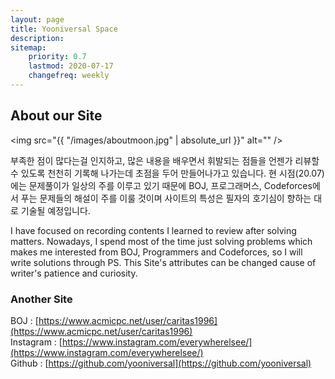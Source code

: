 ```yaml
---
layout: page
title: Yooniversal Space
description:
sitemap:
    priority: 0.7
    lastmod: 2020-07-17
    changefreq: weekly
---
```

<!--
## who
<span class="image who"><img src="{{ "/images/profile.jpg" | absolute_url }}" alt="" /></span>

Hanyang Univ.<br>
Computer Science & Enginerring<br><br><br><br>
-->

## About our Site

<span class="image left"><img src="{{ "/images/aboutmoon.jpg" | absolute_url }}" alt="" /></span>

부족한 점이 많다는걸 인지하고, 많은 내용을 배우면서 휘발되는 점들을 언젠가 리뷰할 수 있도록 천천히 기록해 나가는데 초점을 두어 만들어나가고 있습니다. 현 시점(20.07)에는 문제풀이가 일상의 주를 이루고 있기 때문에 BOJ, 프로그래머스, Codeforces에서 푸는 문제들의 해설이 주를 이룰 것이며 사이트의 특성은 필자의 호기심이 향하는 대로 기술될 예정입니다.

I have focused on recording contents I learned to review after solving matters. Nowadays, I spend most of the time just solving problems which makes me interested from BOJ, Programmers and Codeforces, so I will write solutions through PS. This Site's attributes can be changed cause of writer's patience and curiosity.

### Another Site

BOJ : [https://www.acmicpc.net/user/caritas1996](https://www.acmicpc.net/user/caritas1996)<br>
Instagram : [https://www.instagram.com/everywherelsee/](https://www.instagram.com/everywherelsee/)<br>
Github : [https://github.com/yooniversal](https://github.com/yooniversal)
